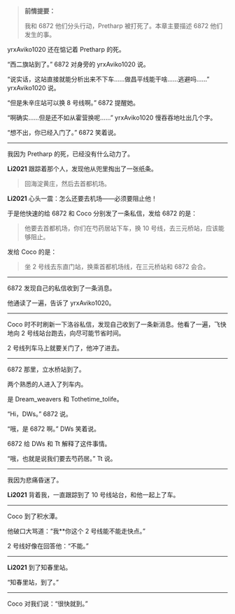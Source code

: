 > **前情提要：**
>
> 我和 6872 他们分头行动，Pretharp 被打死了。本章主要描述 6872 他们发生的事。

yrxAviko1020 还在惦记着 Pretharp 的死。

“西二旗站到了。” 6872 对身旁的 yrxAviko1020 说。

“说实话，这站直接就能分析出来不下车……做昌平线能干啥……逃避吗……” yrxAviko1020 说。

“但是朱辛庄站可以换 8 号线啊。” 6872 提醒她。

“啊确实……但是还不如从霍营换呢……” yrxAviko1020 慢吞吞地吐出几个字。

“想不出，你已经入门了。” 6872 笑着说。

------

我因为 Pretharp 的死，已经没有什么动力了。

__Li2021__ 跟踪着那个人，发现他从兜里掏出了一张纸条。

> 回海淀黄庄，然后去首都机场。

__Li2021__ 心头一震：怎么还要去机场——必须要阻止他！

于是他快速的给 6872 和 Coco 分别发了一条私信，发给 6872 的是：

> 他要去首都机场，你们在芍药居站下车，换 10 号线，去三元桥站，应该能够阻止。

发给 Coco 的是：

> 坐 2 号线去东直门站，换乘首都机场线，在三元桥站和 6872 会合。

------

6872 发现自己的私信收到了一条消息。

他通读了一遍，告诉了 yrxAviko1020。

------

Coco 时不时刷新一下洛谷私信，发现自己收到了一条新消息。他看了一遍，飞快地向 2 号线站台跑去，向尽可能节省时间。

2 号线列车马上就要关门了，他冲了进去。

------

6872 那里，立水桥站到了。

两个熟悉的人进入了列车内。

是 Dream_weavers 和 Tothetime_tolife。

“Hi，DWs。” 6872 说。

“哦，是 6872 啊。” DWs 笑着说。

6872 给 DWs 和 Tt 解释了这件事情。

“哦，也就是说我们要去芍药居。” Tt 说。

------

我因为悲痛昏迷了。

__Li2021__ 背着我，一直跟踪到了 10 号线站台，和他一起上了车。

------

Coco 到了积水潭。

他破口大骂道：“我**你这个 2 号线能不能走快点。”

2 号线好像在回答他：“不能。”

------

__Li2021__ 到了知春里站。

“知春里站，到了。”

------

Coco 对我们说：“很快就到。”